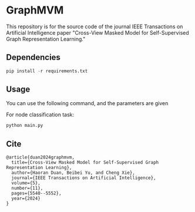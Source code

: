 # GraphMVM

This repository is for the source code of the journal IEEE Transactions on Artificial Intelligence paper "Cross-View Masked Model for Self-Supervised Graph Representation Learning."

## Dependencies

```python
pip install -r requirements.txt
```

## Usage

You can use the following command, and the parameters are given

For node classification task:
```python
python main.py
```

## Cite
```
@article{duan2024graphmvm,
  title={Cross-View Masked Model for Self-Supervised Graph Representation Learning},
  author={Haoran Duan, Beibei Yu, and Cheng Xie},
  journal={IEEE Transactions on Artificial Intelligence},
  volume={5},
  number={11},
  pages={5540--5552},
  year={2024}
}
```
